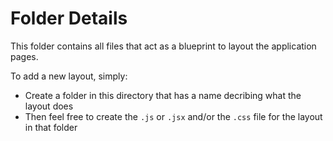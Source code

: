 # Folder Details

This folder contains all files that act as a blueprint to layout the application pages.

To add a new layout, simply:
- Create a folder in this directory that has a name decribing what the layout does
- Then feel free to create the `.js` or `.jsx` and/or the `.css` file for the layout in that folder
